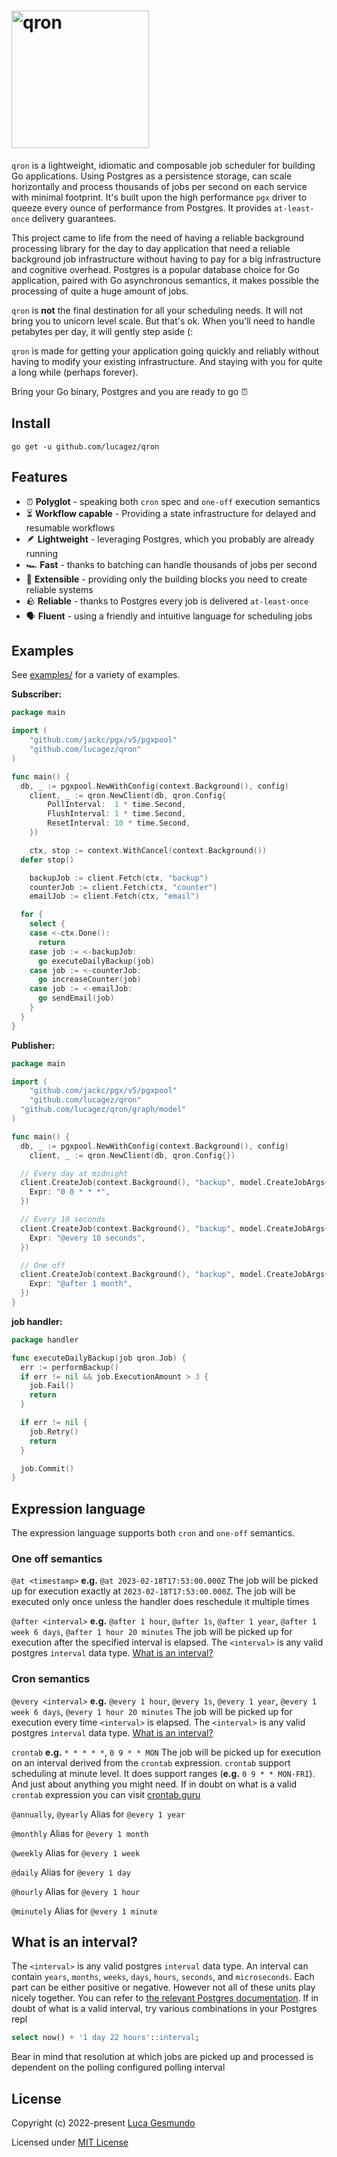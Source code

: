# <img alt="qron" src="https://cdn.rawgit.com/lucagez/qron/master/assets/qron.png" width="220" />

<!-- TODO: add widgets -->

`qron` is a lightweight, idiomatic and composable job scheduler for building Go applications.
Using Postgres as a persistence storage, can scale horizontally and process thousands of jobs per second on each service with minimal footprint.
It's built upon the high performance `pgx` driver to queeze every ounce of performance from Postgres.
It provides `at-least-once` delivery guarantees.

This project came to life from the need of having a reliable background processing library for
the day to day application that need a reliable background job infrastructure without having to pay for a big infrastructure and cognitive overhead.
Postgres is a popular database choice for Go application, paired with Go asynchronous semantics,
it makes possible the processing of quite a huge amount of jobs.

`qron` is **not** the final destination for all your scheduling needs. It will not bring you to unicorn level scale. But that's ok.
When you'll need to handle petabytes per day, it will gently step aside (:

`qron` is made for getting your application going quickly and reliably without having to modify your existing infrastructure. And staying with you for quite a long while (perhaps forever).

Bring your Go binary, Postgres and you are ready to go ⏰

## Install

`go get -u github.com/lucagez/qron`

## Features

* ⏰ **Polyglot** - speaking both `cron` spec and `one-off` execution semantics
* ⏳ **Workflow capable** - Providing a state infrastructure for delayed and resumable workflows
* 🪶 **Lightweight** - leveraging Postgres, which you probably are already running
* 🏎 **Fast** - thanks to batching can handle thousands of jobs per second
* 🧱 **Extensible** - providing only the building blocks you need to create reliable systems
* 🪨 **Reliable** - thanks to Postgres every job is delivered `at-least-once`
* 🗣 **Fluent** - using a friendly and intuitive language for scheduling jobs

## Examples

See [examples/](https://github.com/lucagez/qron/blob/master/examples/) for a variety of examples.

**Subscriber:**

```go
package main

import (
	"github.com/jackc/pgx/v5/pgxpool"
	"github.com/lucagez/qron"
)

func main() {
  db, _ := pgxpool.NewWithConfig(context.Background(), config)
	client, _ := qron.NewClient(db, qron.Config{
		PollInterval:  1 * time.Second,
		FlushInterval: 1 * time.Second,
		ResetInterval: 10 * time.Second,
	})

	ctx, stop := context.WithCancel(context.Background())
  defer stop()

	backupJob := client.Fetch(ctx, "backup")
	counterJob := client.Fetch(ctx, "counter")
	emailJob := client.Fetch(ctx, "email")

  for {
    select {
    case <-ctx.Done():
      return
    case job := <-backupJob:
      go executeDailyBackup(job)
    case job := <-counterJob:
      go increaseCounter(job)
    case job := <-emailJob:
      go sendEmail(job)
    }
  }
}
```

**Publisher:**
```go
package main

import (
	"github.com/jackc/pgx/v5/pgxpool"
	"github.com/lucagez/qron"
  "github.com/lucagez/qron/graph/model"
)

func main() {
  db, _ := pgxpool.NewWithConfig(context.Background(), config)
	client, _ := qron.NewClient(db, qron.Config{})

  // Every day at midnight
  client.CreateJob(context.Background(), "backup", model.CreateJobArgs{
    Expr: "0 0 * * *",
  })

  // Every 10 seconds
  client.CreateJob(context.Background(), "backup", model.CreateJobArgs{
    Expr: "@every 10 seconds",
  })

  // One off
  client.CreateJob(context.Background(), "backup", model.CreateJobArgs{
    Expr: "@after 1 month",
  })
}
```

**job handler:**
```go
package handler

func executeDailyBackup(job qron.Job) {
  err := performBackup()
  if err != nil && job.ExecutionAmount > 3 {
    job.Fail()
    return
  }

  if err != nil {
    job.Retry()
    return
  }

  job.Commit()
}
```

## Expression language

The expression language supports both `cron` and `one-off` semantics.

### One off semantics

`@at <timestamp>`
**e.g.** `@at 2023-02-18T17:53:00.000Z`
The job will be picked up for execution exactly at `2023-02-18T17:53:00.000Z`.
The job will be executed only once unless the handler does reschedule it multiple times

`@after <interval>`
**e.g.** `@after 1 hour`, `@after 1s`, `@after 1 year`, `@after 1 week 6 days`, `@after 1 hour 20 minutes`
The job will be picked up for execution after the specified interval is elapsed.
The `<interval>` is any valid postgres `interval` data type. [What is an interval?](#what-is-an-interval)

### Cron semantics

`@every <interval>`
**e.g.** `@every 1 hour`, `@every 1s`, `@every 1 year`, `@every 1 week 6 days`, `@every 1 hour 20 minutes`
The job will be picked up for execution every time `<interval>` is elapsed.
The `<interval>` is any valid postgres `interval` data type. [What is an interval?](#what-is-an-interval)

`crontab`
**e.g.** `* * * * *`, `0 9 * * MON`
The job will be picked up for execution on an interval derived from the `crontab` expression.
`crontab` support scheduling at minute level. It does support ranges (**e.g.** `0 9 * * MON-FRI`).
And just about anything you might need. If in doubt on what is a valid `crontab` expression
you can visit [crontab.guru](https://crontab.guru/)

`@annually`, `@yearly`
Alias for `@every 1 year`

`@monthly`
Alias for `@every 1 month`

`@weekly`
Alias for `@every 1 week`

`@daily`
Alias for `@every 1 day`

`@hourly`
Alias for `@every 1 hour`

`@minutely`
Alias for `@every 1 minute`

## What is an interval?

The `<interval>` is any valid postgres `interval` data type. An interval can contain `years`, `months`, `weeks`, `days`, `hours`, `seconds`, and `microseconds`. Each part can be either positive or negative. However not all of these units play nicely together.
You can refer to [the relevant Postgres documentation](https://www.postgresql.org/docs/current/datatype-datetime.html#DATATYPE-INTERVAL-INPUT).
If in doubt of what is a valid interval, try various combinations in your Postgres repl
```sql
select now() + '1 day 22 hours'::interval;
```
Bear in mind that resolution at which jobs are picked up and processed is dependent on the polling configured polling interval

## License

Copyright (c) 2022-present [Luca Gesmundo](https://github.com/lucagez)

Licensed under [MIT License](./LICENSE)

<!-- TODO: Add links -->
<!-- [GoDoc]: https://pkg.go.dev/github.com/go-chi/chi?tab=versions
[GoDoc Widget]: https://godoc.org/github.com/go-chi/chi?status.svg
[Travis]: https://travis-ci.org/go-chi/chi
[Travis Widget]: https://travis-ci.org/go-chi/chi.svg?branch=master -->